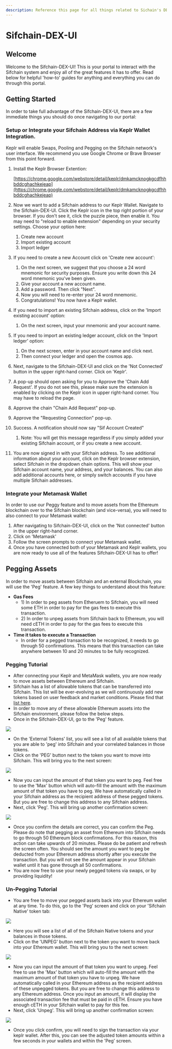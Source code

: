 ```yaml
---
description: Reference this page for all things related to Sichain's DEX UI.
---
```


# Sifchain-DEX-UI

## Welcome

Welcome to the Sifchain-DEX-UI! This is your portal to interact with the Sifchain system and enjoy all of the great features it has to offer. Read below for helpful 'how-to' guides for anything and everything you can do through this portal. 

## Getting Started

In order to take full advantage of the Sifchain-DEX-UI, there are a few immediate things you should do once navigating to our portal:

### Setup or Integrate your Sifchain Address via Keplr Wallet Integration. 

Keplr will enable Swaps, Pooling and Pegging on the Sifchain network's user interface. We recommend you use Google Chrome or Brave Browser from this point forward. 

1. Install the Keplr Browser Extention: 

   [https://chrome.google.com/webstore/detail/keplr/dmkamcknogkgcdfhhbddcghachkejeap](https://chrome.google.com/webstore/detail/keplr/dmkamcknogkgcdfhhbddcghachkejeap)

2. Now we want to add a Sifchain address to our Keplr Wallet.  Navigate to the Sifchain-DEX-UI. Click the Keplr icon in the top right portion of your browser. If you don't see it, click the puzzle piece, then enable it. You may need to "reload to enable extension" depending on your security settings. Choose your option here:
   1. Create new account
   2. Import existing account
   3. Import ledger
3. If you need to create a new Account click on 'Create new account':
   1. On the next screen, we suggest that you choose a 24 word mnemonic for security purposes. Ensure you write down this 24 word mnemonic you've been given. 
   2. Give your account a new account name. 
   3. Add a password. Then click "Next".
   4. Now you will need to re-enter your 24 word mnemonic. 
   5. Congratulations! You now have a Keplr wallet.
4. If you need to import an existing Sifchain address, click on the 'Import existing account' option:
   1. On the next screen, input your mnemonic and your account name.
5. If you need to import an existing ledger account, click on the 'Import ledger' option:
   1. On the next screen, enter in your account name and click next. 
   2. Then connect your ledger and open the cosmos app.
6. Next, navigate to the Sifchain-DEX-UI and click on the 'Not Connected' button in the upper right-hand corner. Click on 'Keplr'. 
7. A pop-up should open asking for you to Approve the 'Chain Add Request'. If you do not see this, please make sure the extension is enabled by clicking on the Keplr icon in upper right-hand corner. You may have to reload the page.
8. Approve the chain "Chain Add Request" pop-up.
9. Approve the "Requesting Connection" pop-up.
10. Success. A notification should now say "Sif Account Created"
    1. Note: You will get this message regardless if you simply added your existing Sifchain account, or if you create a new account. 
11. You are now signed in with your Sifchain address. To see additional information about your account, click on the Keplr browser extension, select Sifchain in the dropdown chain options. This will show your Sifchain account name, your address, and your balances. You can also add additional accounts here, or simply switch accounts if you have multiple Sifchain addresses.

### Integrate your Metamask Wallet

In order to use our Peggy feature and to move assets from the Ethereum blockchain over to the Sifchain blockchain \(and vice-versa\), you will need to also connect to your Metamask wallet:

1. After navigating to Sifchain-DEX-UI, click on the 'Not connected' button in the upper right-hand corner.
2. Click on 'Metamask'
3. Follow the screen prompts to connect your Metamask wallet. 
4. Once you have connected both of your Metamask and Keplr wallets, you are now ready to use all of the features Sifchain-DEX-UI has to offer!

## Pegging Assets

In order to move assets between Sifchain and an external Blockchain, you will use the 'Peg' feature. A few key things to understand about this feature:

* **Gas Fees**
  * 1\) In order to peg assets from Etheruem to Sifchain, you will need some ETH in order to pay for the gas fees to execute this transaction.
  * 2\) In order to unpeg assets from Sifchain back to Ethereum, you will need cETH in order to pay for the gas fees to execute this transaction.
* **Time it takes to execute a Transaction**
  * In order for a pegged transaction to be recognized, it needs to go through 50 confirmations. This means that this transaction can take anywhere between 10 and 20 minutes to be fully recognized.

### Pegging Tutorial

* After connecting your Keplr and MetaMask wallets, you are now ready to move assets between Ethereum and Sifchain.
* Sifchain has a list of allowable tokens that can be transferred into Sifchain. This list will be ever-evolving as we will continuously add new tokens based on user feedback and market conditions. Please find that [list here](https://docs.sifchain.finance/resources/allowable-list-of-tokens-in-sifchain).
* In order to move any of these allowable Ethereum assets into the Sifchain environment, please follow the below steps.
* Once in the Sifchain-DEX-UI, go to the 'Peg' feature.

![](../.gitbook/assets/screen-shot-2021-02-02-at-4.50.13-pm.png)

* On the 'External Tokens' list, you will see a list of all available tokens that you are able to 'peg' into Sifchain and your correlated balances in those tokens. 
* Click on the 'PEG' button next to the token you want to move into Sifchain. This will bring you to the next screen:

![](../.gitbook/assets/screen-shot-2021-02-02-at-4.53.56-pm.png)

* Now you can input the amount of that token you want to peg. Feel free to use the 'Max' button which will auto-fill the amount with the maximum amount of that token you have to peg. We have automatically called in your Sifchain address as the recipient address of these pegged tokens. But you are free to change this address to any Sifchain address.
* Next, click 'Peg'. This will bring up another confirmation screen:

![](../.gitbook/assets/screen-shot-2021-02-02-at-5.59.01-pm.png)

* Once you confirm the details are correct, you can confirm the Peg. Please do note that pegging an asset from Ethereum into Sifchain needs to go through 50 Ethereum block confirmations. For this reason, this action can take upwards of 20 minutes. Please do be patient and refresh the screen often. You should see the amount you want to peg be deducted from your Ethereum address shortly after you execute the transaction. But you will not see the amount appear in your Sifchain wallet until it has gone through all 50 confirmations.
* You are now free to use your newly pegged tokens via swaps, or by providing liquidity!

### Un-Pegging Tutorial

* You are free to move your pegged assets back into your Ethereum wallet at any time. To do this, go to the 'Peg' screen and click on your 'Sifchain Native' token tab:

![](../.gitbook/assets/screen-shot-2021-02-02-at-6.04.14-pm.png)

* Here you will see a list of all of the Sifchain Native tokens and your balances in those tokens. 
* Click on the 'UNPEG' button next to the token you want to move back into your Ethereum wallet. This will bring you to the next screen:

![](../.gitbook/assets/screen-shot-2021-02-02-at-6.06.44-pm.png)

* Now you can input the amount of that token you want to unpeg. Feel free to use the 'Max' button which will auto-fill the amount with the maximum amount of that token you have to unpeg. We have automatically called in your Ethereum address as the recipient address of these unpegged tokens. But you are free to change this address to any Ethereum address. Once you input an amount, it will display the associated transaction fee that must be paid in cETH. Ensure you have enough cETH in your Sifchain wallet to pay for this fee.
* Next, click 'Unpeg'. This will bring up another confirmation screen:

![](../.gitbook/assets/screen-shot-2021-02-02-at-6.08.00-pm.png)

* Once you click confirm, you will need to sign the transaction via your keplr wallet. After this, you can see the adjusted token amounts within a few seconds in your wallets and within the 'Peg' screen.


